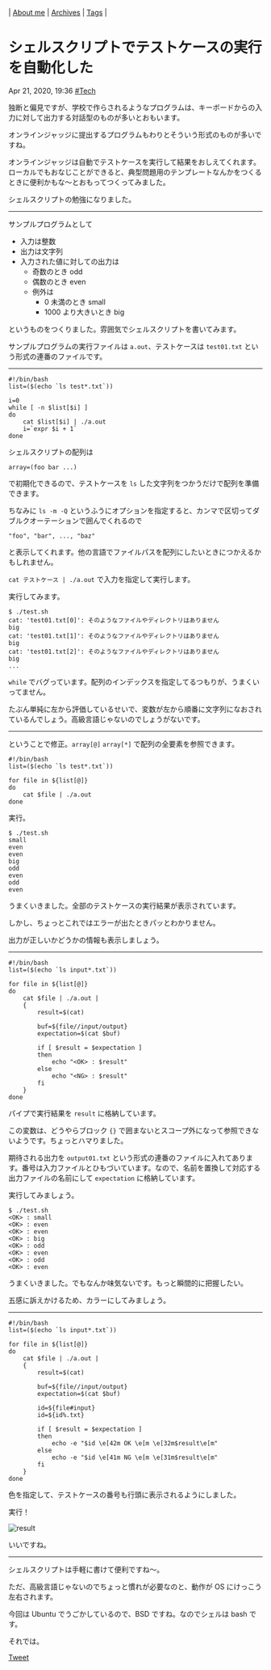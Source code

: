 | [About me](https://franknyro.github.io/blog/) | [Archives](https://franknyro.github.io/blog/archives) | [Tags](https://franknyro.github.io/blog/tags) |

# シェルスクリプトでテストケースの実行を自動化した
Apr 21, 2020, 19:36 [#Tech](https://franknyro.github.io/blog/tags/tech)

独断と偏見ですが、学校で作らされるようなプログラムは、キーボードからの入力に対して出力する対話型のものが多いとおもいます。

オンラインジャッジに提出するプログラムもわりとそういう形式のものが多いですね。

オンラインジャッジは自動でテストケースを実行して結果をおしえてくれます。ローカルでもおなじことができると、典型問題用のテンプレートなんかをつくるときに便利かもな〜とおもってつくってみました。

シェルスクリプトの勉強になりました。

***

サンプルプログラムとして

- 入力は整数
- 出力は文字列
- 入力された値に対しての出力は
  - 奇数のとき odd
  - 偶数のとき even
  - 例外は
    - 0 未満のとき small
    - 1000 より大きいとき big

というものをつくりました。雰囲気でシェルスクリプトを書いてみます。

サンプルプログラムの実行ファイルは `a.out`、テストケースは `test01.txt` という形式の連番のファイルです。

***

```shell
#!/bin/bash
list=($(echo `ls test*.txt`))

i=0
while [ -n $list[$i] ]
do
    cat $list[$i] | ./a.out
    i=`expr $i + 1`
done
```

シェルスクリプトの配列は

`array=(foo bar ...)`

で初期化できるので、テストケースを `ls` した文字列をつかうだけで配列を準備できます。

ちなみに `ls -m -Q` というふうにオプションを指定すると、カンマで区切ってダブルクオーテーションで囲んでくれるので

`"foo", "bar", ..., "baz"`

と表示してくれます。他の言語でファイルパスを配列にしたいときにつかえるかもしれません。

`cat テストケース | ./a.out` で入力を指定して実行します。


実行してみます。

```
$ ./test.sh
cat: 'test01.txt[0]': そのようなファイルやディレクトリはありません
big
cat: 'test01.txt[1]': そのようなファイルやディレクトリはありません
big
cat: 'test01.txt[2]': そのようなファイルやディレクトリはありません
big
...
```

`while` でバグっています。配列のインデックスを指定してるつもりが、うまくいってません。

たぶん単純に左から評価しているせいで、変数が左から順番に文字列になおされているんでしょう。高級言語じゃないのでしょうがないです。

***

ということで修正。`array[@]` `array[*]` で配列の全要素を参照できます。

```shell
#!/bin/bash
list=($(echo `ls test*.txt`))

for file in ${list[@]}
do
    cat $file | ./a.out
done
```

実行。

```
$ ./test.sh
small
even
even
big
odd
even
odd
even
```

うまくいきました。全部のテストケースの実行結果が表示されています。

しかし、ちょっとこれではエラーが出たときパッとわかりません。

出力が正しいかどうかの情報も表示しましょう。

***

```shell
#!/bin/bash
list=($(echo `ls input*.txt`))

for file in ${list[@]}
do
    cat $file | ./a.out |
    {
        result=$(cat)

        buf=${file//input/output}
        expectation=$(cat $buf)

        if [ $result = $expectation ]
        then
            echo "<OK> : $result"
        else
            echo "<NG> : $result"
        fi
    }
done
```

パイプで実行結果を `result` に格納しています。

この変数は、どうやらブロック `{}` で囲まないとスコープ外になって参照できないようです。ちょっとハマりました。

期待される出力を `output01.txt` という形式の連番のファイルに入れてあります。番号は入力ファイルとひもづいています。なので、名前を置換して対応する出力ファイルの名前にして `expectation` に格納しています。

実行してみましょう。

```
$ ./test.sh
<OK> : small
<OK> : even
<OK> : even
<OK> : big
<OK> : odd
<OK> : even
<OK> : odd
<OK> : even
```

うまくいきました。でもなんか味気ないです。もっと瞬間的に把握したい。

五感に訴えかけるため、カラーにしてみましょう。

***

```shell
#!/bin/bash
list=($(echo `ls input*.txt`))

for file in ${list[@]}
do
    cat $file | ./a.out |
    {
        result=$(cat)

        buf=${file//input/output}
        expectation=$(cat $buf)

        id=${file#input}
        id=${id%.txt}

        if [ $result = $expectation ]
        then
            echo -e "$id \e[42m OK \e[m \e[32m$result\e[m"
        else
            echo -e "$id \e[41m NG \e[m \e[31m$result\e[m"
        fi
    }
done
```

色を指定して、テストケースの番号も行頭に表示されるようにしました。

実行！

![result](https://franknyro.github.io/blog/images/shellscript.png)

いいですね。

***

シェルスクリプトは手軽に書けて便利ですね〜。

ただ、高級言語じゃないのでちょっと慣れが必要なのと、動作が OS にけっこう左右されます。

今回は Ubuntu でうごかしているので、BSD ですね。なのでシェルは bash です。

それでは。

<a href="https://twitter.com/share?ref_src=twsrc%5Etfw" class="twitter-share-button" data-text="シェルスクリプトでテストケースの実行を自動化した |" data-url="https://franknyro.github.io/blog/archives/202004211936/">Tweet</a><script async src="https://platform.twitter.com/widgets.js" charset="utf-8"></script>
